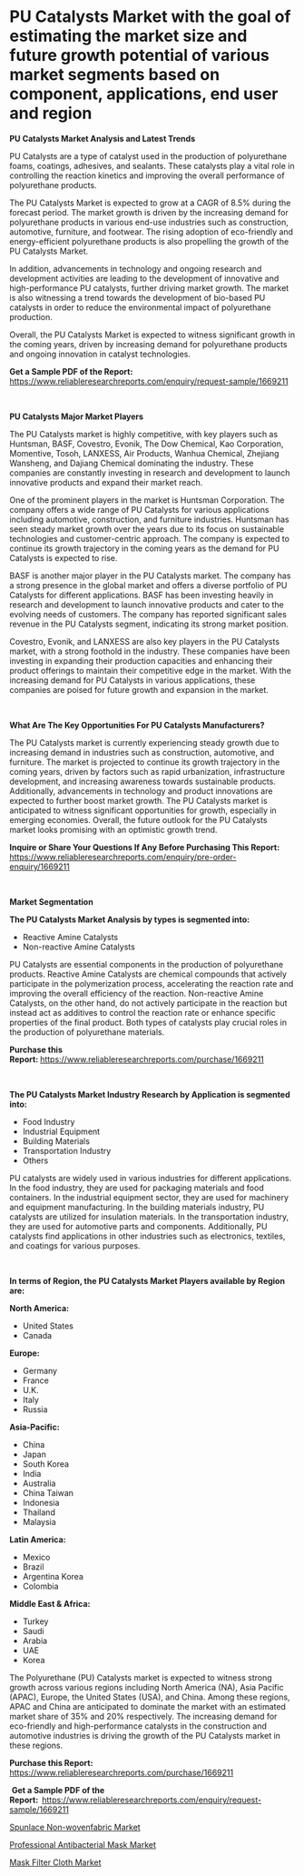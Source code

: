 <p><h1>PU Catalysts Market with the goal of estimating the market size and future growth potential of various market segments based on component, applications, end user and region</h1></p><p><strong>PU Catalysts Market Analysis and Latest Trends</strong></p>
<p><p>PU Catalysts are a type of catalyst used in the production of polyurethane foams, coatings, adhesives, and sealants. These catalysts play a vital role in controlling the reaction kinetics and improving the overall performance of polyurethane products.</p><p>The PU Catalysts Market is expected to grow at a CAGR of 8.5% during the forecast period. The market growth is driven by the increasing demand for polyurethane products in various end-use industries such as construction, automotive, furniture, and footwear. The rising adoption of eco-friendly and energy-efficient polyurethane products is also propelling the growth of the PU Catalysts Market.</p><p>In addition, advancements in technology and ongoing research and development activities are leading to the development of innovative and high-performance PU catalysts, further driving market growth. The market is also witnessing a trend towards the development of bio-based PU catalysts in order to reduce the environmental impact of polyurethane production.</p><p>Overall, the PU Catalysts Market is expected to witness significant growth in the coming years, driven by increasing demand for polyurethane products and ongoing innovation in catalyst technologies.</p></p>
<p><strong>Get a Sample PDF of the Report:&nbsp;</strong> <a href="https://www.reliableresearchreports.com/enquiry/request-sample/1669211">https://www.reliableresearchreports.com/enquiry/request-sample/1669211</a></p>
<p>&nbsp;</p>
<p><strong>PU Catalysts Major Market Players</strong></p>
<p><p>The PU Catalysts market is highly competitive, with key players such as Huntsman, BASF, Covestro, Evonik, The Dow Chemical, Kao Corporation, Momentive, Tosoh, LANXESS, Air Products, Wanhua Chemical, Zhejiang Wansheng, and Dajiang Chemical dominating the industry. These companies are constantly investing in research and development to launch innovative products and expand their market reach.</p><p>One of the prominent players in the market is Huntsman Corporation. The company offers a wide range of PU Catalysts for various applications including automotive, construction, and furniture industries. Huntsman has seen steady market growth over the years due to its focus on sustainable technologies and customer-centric approach. The company is expected to continue its growth trajectory in the coming years as the demand for PU Catalysts is expected to rise.</p><p>BASF is another major player in the PU Catalysts market. The company has a strong presence in the global market and offers a diverse portfolio of PU Catalysts for different applications. BASF has been investing heavily in research and development to launch innovative products and cater to the evolving needs of customers. The company has reported significant sales revenue in the PU Catalysts segment, indicating its strong market position.</p><p>Covestro, Evonik, and LANXESS are also key players in the PU Catalysts market, with a strong foothold in the industry. These companies have been investing in expanding their production capacities and enhancing their product offerings to maintain their competitive edge in the market. With the increasing demand for PU Catalysts in various applications, these companies are poised for future growth and expansion in the market.</p></p>
<p>&nbsp;</p>
<p><strong>What Are The Key Opportunities For PU Catalysts Manufacturers?</strong></p>
<p><p>The PU Catalysts market is currently experiencing steady growth due to increasing demand in industries such as construction, automotive, and furniture. The market is projected to continue its growth trajectory in the coming years, driven by factors such as rapid urbanization, infrastructure development, and increasing awareness towards sustainable products. Additionally, advancements in technology and product innovations are expected to further boost market growth. The PU Catalysts market is anticipated to witness significant opportunities for growth, especially in emerging economies. Overall, the future outlook for the PU Catalysts market looks promising with an optimistic growth trend.</p></p>
<p><strong>Inquire or Share Your Questions If Any Before Purchasing This Report:</strong> <a href="https://www.reliableresearchreports.com/enquiry/pre-order-enquiry/1669211">https://www.reliableresearchreports.com/enquiry/pre-order-enquiry/1669211</a></p>
<p>&nbsp;</p>
<p><strong>Market Segmentation</strong></p>
<p><strong>The PU Catalysts Market Analysis by types is segmented into:</strong></p>
<p><ul><li>Reactive Amine Catalysts</li><li>Non-reactive Amine Catalysts</li></ul></p>
<p><p>PU Catalysts are essential components in the production of polyurethane products. Reactive Amine Catalysts are chemical compounds that actively participate in the polymerization process, accelerating the reaction rate and improving the overall efficiency of the reaction. Non-reactive Amine Catalysts, on the other hand, do not actively participate in the reaction but instead act as additives to control the reaction rate or enhance specific properties of the final product. Both types of catalysts play crucial roles in the production of polyurethane materials.</p></p>
<p><strong>Purchase this Report:&nbsp;</strong><a href="https://www.reliableresearchreports.com/purchase/1669211">https://www.reliableresearchreports.com/purchase/1669211</a></p>
<p>&nbsp;</p>
<p><strong>The PU Catalysts Market Industry Research by Application is segmented into:</strong></p>
<p><ul><li>Food Industry</li><li>Industrial Equipment</li><li>Building Materials</li><li>Transportation Industry</li><li>Others</li></ul></p>
<p><p>PU catalysts are widely used in various industries for different applications. In the food industry, they are used for packaging materials and food containers. In the industrial equipment sector, they are used for machinery and equipment manufacturing. In the building materials industry, PU catalysts are utilized for insulation materials. In the transportation industry, they are used for automotive parts and components. Additionally, PU catalysts find applications in other industries such as electronics, textiles, and coatings for various purposes.</p></p>
<p>&nbsp;</p>
<p><strong>In terms of Region, the PU Catalysts Market Players available by Region are:</strong></p>
<p>
    <p> <strong> North America: </strong>
        <ul>
            <li>United States</li>
            <li>Canada</li>
        </ul>
        </p> 
    <p> <strong> Europe: </strong>
        <ul>
            <li>Germany</li>
            <li>France</li>
            <li>U.K.</li>
            <li>Italy</li>
            <li>Russia</li>
        </ul>
        </p> 
    <p> <strong> Asia-Pacific: </strong>
        <ul>
            <li>China</li>
            <li>Japan</li>
            <li>South Korea</li>
            <li>India</li>
            <li>Australia</li>
            <li>China Taiwan</li>
            <li>Indonesia</li>
            <li>Thailand</li>
            <li>Malaysia</li>
        </ul>
        </p> 
    <p> <strong> Latin America: </strong>
        <ul>
            <li>Mexico</li>
            <li>Brazil</li>
            <li>Argentina Korea</li>
            <li>Colombia</li>
        </ul>
        </p> 
    <p> <strong> Middle East & Africa: </strong>
        <ul>
            <li>Turkey</li>
            <li>Saudi</li>
            <li>Arabia</li>
            <li>UAE</li>
            <li>Korea</li>
        </ul>
    </p>
    </p>
<p><p>The Polyurethane (PU) Catalysts market is expected to witness strong growth across various regions including North America (NA), Asia Pacific (APAC), Europe, the United States (USA), and China. Among these regions, APAC and China are anticipated to dominate the market with an estimated market share of 35% and 20% respectively. The increasing demand for eco-friendly and high-performance catalysts in the construction and automotive industries is driving the growth of the PU Catalysts market in these regions.</p></p>
<p><strong>Purchase this Report: </strong><a href="https://www.reliableresearchreports.com/purchase/1669211">https://www.reliableresearchreports.com/purchase/1669211</a></p>
<p>&nbsp;<strong>Get a Sample PDF of the Report:&nbsp;&nbsp;</strong><a href="https://www.reliableresearchreports.com/enquiry/request-sample/1669211">https://www.reliableresearchreports.com/enquiry/request-sample/1669211</a></p>
<p><strong></strong></p>
<p><p><a href="https://view.publitas.com/reportprime-1/spunlace-non-wovenfabric-market-challenges-opportunities-and-growth-drivers-and-major-market-players-forecasted-for-period-from-2023-2030/">Spunlace Non-wovenfabric Market</a></p><p><a href="https://view.publitas.com/reportprime-1/professional-antibacterial-mask-market-size-market-share-and-global-market-analysis-report-2023-2030/">Professional Antibacterial Mask Market</a></p><p><a href="https://view.publitas.com/reportprime-1/mask-filter-cloth-market-size-global-industry-overview-market-segmentation-and-forecast-2023-to-2030/">Mask Filter Cloth Market</a></p></p>